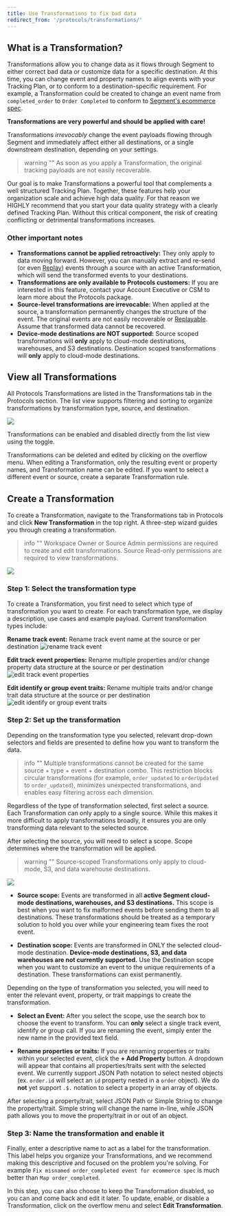 ```yaml
---
title: Use Transformations to fix bad data
redirect_from: '/protocols/transformations/'
---
```


## What is a Transformation?

Transformations allow you to change data as it flows through Segment to either correct bad data or customize data for a specific destination. At this time, you can change event and property names to align events with your Tracking Plan, or to conform to a destination-specific requirement. For example, a Transformation could be created to change an event name from `completed_order` to `Order Completed` to conform to [Segment's ecommerce spec](/docs/connections/spec/ecommerce/v2/#order-completed).

**Transformations are very powerful and should be applied with care!**

Transformations _irrevocably_ change the event payloads flowing through Segment and immediately affect either all destinations, or a single downstream destination, depending on your settings.

> warning ""
> As soon as you apply a Transformation, the original tracking payloads are not easily recoverable.

Our goal is to make Transformations a powerful tool that complements a well structured Tracking Plan. Together, these features help your organization scale and achieve high data quality. For that reason we HIGHLY recommend that you start your data quality strategy with a clearly defined Tracking Plan. Without this critical component, the risk of creating conflicting or detrimental transformations increases.

### Other important notes

- **Transformations cannot be applied retroactively:** They only apply to data moving forward. However, you can manually extract and re-send (or even [Replay](/docs/guides/general/what-is-replay)) events through a source with an active Transformation, which will send the transformed events to your destinations.
- **Transformations are only available to Protocols customers:** If you are interested in this feature, contact your Account Executive or CSM to learn more about the Protocols package.
- **Source-level transformations are irrevocable:** When applied at the source, a transformation permanently changes the structure of the event. The original events are not easily recoverable or [Replayable](/docs/guides/general/what-is-replay). Assume that transformed data cannot be recovered.
- **Device-mode destinations are NOT supported:** Source scoped transformations will **only** apply to cloud-mode destinations, warehouses, and S3 destinations. Destination scoped transformations will **only** apply to cloud-mode destinations.

## View all Transformations

All Protocols Transformations are listed in the Transformations tab in the Protocols section. The list view supports filtering and sorting to organize transformations by transformation type, source, and destination.

![](../images/transformation_list_view.png)

Transformations can be enabled and disabled directly from the list view using the toggle.

Transformations can be deleted and edited by clicking on the overflow menu. When editing a Transformation, only the resulting event or property names, and Transformation name can be edited. If you want to select a different event or source, create a separate Transformation rule.

## Create a Transformation

To create a Transformation, navigate to the Transformations tab in Protocols and click **New Transformation** in the top right. A three-step wizard guides you through creating a transformation.

> info ""
> Workspace Owner or Source Admin permissions are required to create and edit transformations.
> Source Read-only permissions are required to view transformations.

![](../images/transformation_wizard.png)

### Step 1: Select the transformation type

To create a Transformation, you first need to select which type of transformation you want to create. For each transformation type, we display a description, use cases and example payload. Current transformation types include:

**Rename track event:** Rename track event name at the source or per destination
![rename track event](../images/event-rename-example.png)

**Edit track event properties:** Rename multiple properties and/or change property data structure at the source or per destination
![edit track event properties](../images/property-example.png)

**Edit identify or group event traits:** Rename multiple traits and/or change trait data structure at the source or per destination
![edit identify or group event traits](../images/traits-example.png)

### Step 2: Set up the transformation

Depending on the transformation type you selected, relevant drop-down selectors and fields are presented to define how you want to transform the data.

> info ""
> Multiple transformations cannot be created for the same source + type + event + destination combo. This restriction blocks circular transformations (for example, `order_updated` to `orderUpdated` to `order_updated`), minimizes unexpected transformations, and enables easy filtering across each dimension.

Regardless of the type of transformation selected, first select a source. Each Transformation can only apply to a single source. While this makes it more difficult to apply transformations broadly, it ensures you are only transforming data relevant to the selected source.

After selecting the source, you will need to select a scope. Scope determines where the transformation will be applied.

> warning ""
> Source-scoped Transformations only apply to cloud-mode, S3, and data warehouse destinations.

![](../images/transformation_scope.png)

* **Source scope:**
Events are transformed in all **active Segment cloud-mode destinations, warehouses, and S3 destinations.** This scope is best when you want to fix malformed events before sending them to all destinations. These transformations should be treated as a temporary solution to hold you over while your engineering team fixes the root event.

* **Destination scope:**
Events are transformed in ONLY the selected cloud-mode destination. **Device-mode destinations, S3, and data warehouses are not currently supported.** Use the Destination scope when you want to customize an event to the unique requirements of a destination. These transformations can exist permanently.

Depending on the type of transformation you selected, you will need to enter the relevant event, property, or trait mappings to create the transformation.

* **Select an Event:**
After you select the scope, use the search box to choose the event to transform. You can **only** select a single track event, identify or group call. If you are renaming the event, simply enter the new name in the provided text field.

* **Rename properties or traits:**
If you are renaming properties or traits within your selected event, click the **+ Add Property** button. A dropdown will appear that contains all properties/traits sent with the selected event. We currently support JSON Path notation to select nested objects (ex. `order.id` will select an `id` property nested in a `order` object). We do **not** yet support `.$.` notation to select a property in an array of objects.

After selecting a property/trait, select JSON Path or Simple String to change the property/trait. Simple string will change the name in-line, while JSON path allows you to move the property/trait in or out of an object.

### Step 3: Name the transformation and enable it

Finally, enter a descriptive name to act as a label for the transformation. This label helps you organize your Transformations, and we recommend making this descriptive and focused on the problem you're solving. For example `Fix misnamed order_completed event for ecommerce spec` is much better than `Map order_completed`.

In this step, you can also choose to keep the Transformation disabled, so you can and come back and edit it later. To update, enable, or disable a Transformation, click on the overflow menu and select **Edit Transformation**.
